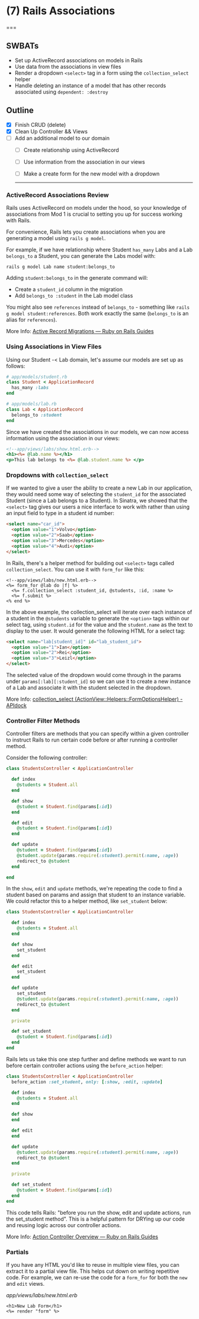 # (7) Rails Associations
===

## SWBATs
- Set up ActiveRecord associations on models in Rails
- Use data from the associations in view files
- Render a dropdown `<select>` tag in a form using the `collection_select` helper
- Handle deleting an instance of a model that has other records associated using `dependent: :destroy`

## Outline
- [X] Finish CRUD (delete)
- [X] Clean Up Controller && Views
- [ ] Add an additional model to our domain
  - [ ] Create relationship using ActiveRecord
  - [ ] Use information from the association in our views
  - [ ] Make a create form for the new model with a dropdown











  ----------------------------------------------------------------------------------------

### ActiveRecord Associations Review

Rails uses ActiveRecord on models under the hood, so your knowledge of associations from Mod 1 is crucial to setting you up for success working with Rails. 

For convenience, Rails lets you create associations when you are generating a model using `rails g model`. 

For example, if we have relationship where Student `has_many` Labs and a Lab `belongs_to` a Student, you can generate the Labs model with: 

`rails g model Lab name student:belongs_to`

Adding `student:belongs_to` in the generate command will:
- Create a `student_id` column in the migration
- Add `belongs_to :student` in the Lab model class
 
You might also see `references` instead of `belongs_to` - something like `rails g model student:references`. Both work exactly the same (`belongs_to` is an alias for `references`). 

More Info: [Active Record Migrations — Ruby on Rails Guides](https://guides.rubyonrails.org/active_record_migrations.html#creating-a-standalone-migration)

### Using Associations in View Files

Using our Student -< Lab domain, let's assume our models are set up as follows:

```rb
# app/models/student.rb
class Student < ApplicationRecord
  has_many :labs
end

# app/models/lab.rb
class Lab < ApplicationRecord
  belongs_to :student
end
```

Since we have created the associations in our models, we can now access information using the association in our views:

```html.erb
<!--app/views/labs/show.html.erb-->
<h1><%= @lab.name %></h1>
<p>This lab belongs to <%= @lab.student.name %> </p>
```

### Dropdowns with `collection_select`

If we wanted to give a user the ability to create a new Lab in our application, they would need some way of selecting the `student_id` for the associated Student (since a Lab belongs to a Student). In Sinatra, we showed that the `<select>` tag gives our users a nice interface to work with rather than using an input field to type in a student id number:

```html
<select name="car_id">
  <option value="1">Volvo</option>
  <option value="2">Saab</option>
  <option value="3">Mercedes</option>
  <option value="4">Audi</option>
</select>
```

In Rails, there's a helper method for building out `<select>` tags called `collection_select`. You can use it with `form_for` like this:

```erb
<!--app/views/labs/new.html.erb-->
<%= form_for @lab do |f| %>
  <%= f.collection_select :student_id, @students, :id, :name %>
  <%= f.submit %>
<% end %>
```

In the above example, the collection_select will iterate over each instance of a student in the `@students` variable to generate the `<option>` tags within our select tag, using `student.id` for the value and the `student.name` as the text to display to the user. It would generate the following HTML for a select tag:

```html
<select name="lab[student_id]" id="lab_student_id">
  <option value="1">Ian</option>
  <option value="2">Rei</option>
  <option value="3">Leizl</option>
</select>
```

The selected value of the dropdown would come through in the params under `params[:lab][:student_id]` so we can use it to create a new instance of a Lab and associate it with the student selected in the dropdown.

More Info: [collection_select (ActionView::Helpers::FormOptionsHelper) - APIdock](https://apidock.com/rails/ActionView/Helpers/FormOptionsHelper/collection_select)


### Controller Filter Methods

Controller filters are methods that you can specify within a given controller to instruct Rails to run certain code before or after running a controller method.

Consider the following controller:

```rb
class StudentsController < ApplicationController

  def index
    @students = Student.all
  end

  def show
    @student = Student.find(params[:id])
  end

  def edit
    @student = Student.find(params[:id])
  end

  def update
    @student = Student.find(params[:id])
    @student.update(params.require(:student).permit(:name, :age))
    redirect_to @student
  end

end
```

In the `show`, `edit` and `update` methods, we're repeating the code to find a student based on params and assign that student to an instance variable. We could refactor this to a helper method, like `set_student` below:

```rb
class StudentsController < ApplicationController

  def index
    @students = Student.all
  end

  def show
    set_student
  end

  def edit
    set_student
  end

  def update
    set_student
    @student.update(params.require(:student).permit(:name, :age))
    redirect_to @student
  end

  private

  def set_student
    @student = Student.find(params[:id])
  end
end
```

Rails lets us take this one step further and define methods we want to run before certain controller actions using the `before_action` helper:


```rb
class StudentsController < ApplicationController
  before_action :set_student, only: [:show, :edit, :update]

  def index
    @students = Student.all
  end

  def show
  end

  def edit
  end

  def update
    @student.update(params.require(:student).permit(:name, :age))
    redirect_to @student
  end

  private

  def set_student
    @student = Student.find(params[:id])
  end
end
```

This code tells Rails: "before you run the show, edit and update actions, run the set_student method". This is a helpful pattern for DRYing up our code and reusing logic across our controller actions.

More Info: [Action Controller Overview — Ruby on Rails Guides](https://guides.rubyonrails.org/action_controller_overview.html#filters)


### Partials

If you have any HTML you'd like to reuse in multiple view files, you can extract it to a partial view file. This helps cut down on writing repetitive code. For example, we can re-use the code for a `form_for` for both the `new` and `edit` views. 

*app/views/labs/new.html.erb*
```erb
<h1>New Lab Form</h1>
<%= render "form" %>
```